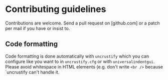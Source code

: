 # Contributing guidelines
Contributions are welcome. Send a pull request on [github.com] or a patch per mail if you have or insist to.
## Code formatting
Code formatting is done automatically with `uncrustify` which you can configure like you want to in `uncrustify.cfg` or with `universalindentgui`. Please avoid whitespace in HTML elements (e.g. don't write `<br />` because `uncrustify can't handle it.

[1]:https://github.com/mjsax/aeolus
